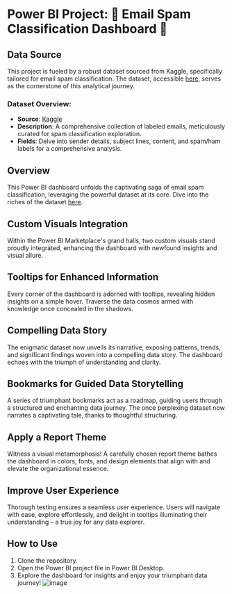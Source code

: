 # Power BI Project: 🚀 Email Spam Classification Dashboard 🚀

## Data Source
This project is fueled by a robust dataset sourced from Kaggle, specifically tailored for email spam classification. The dataset, accessible [here](https://www.kaggle.com/datasets/tapakah68/email-spam-classification), serves as the cornerstone of this analytical journey.

### Dataset Overview:

- **Source**: [Kaggle](https://www.kaggle.com/datasets/tapakah68/email-spam-classification)
- **Description**: A comprehensive collection of labeled emails, meticulously curated for spam classification exploration.
- **Fields**: Delve into sender details, subject lines, content, and spam/ham labels for a comprehensive analysis.

## Overview
This Power BI dashboard unfolds the captivating saga of email spam classification, leveraging the powerful dataset at its core. Dive into the riches of the dataset [here](https://www.kaggle.com/datasets/tapakah68/email-spam-classification).

## Custom Visuals Integration
Within the Power BI Marketplace's grand halls, two custom visuals stand proudly integrated, enhancing the dashboard with newfound insights and visual allure.

## Tooltips for Enhanced Information
Every corner of the dashboard is adorned with tooltips, revealing hidden insights on a simple hover. Traverse the data cosmos armed with knowledge once concealed in the shadows.

## Compelling Data Story
The enigmatic dataset now unveils its narrative, exposing patterns, trends, and significant findings woven into a compelling data story. The dashboard echoes with the triumph of understanding and clarity.

## Bookmarks for Guided Data Storytelling
A series of triumphant bookmarks act as a roadmap, guiding users through a structured and enchanting data journey. The once perplexing dataset now narrates a captivating tale, thanks to thoughtful structuring.

## Apply a Report Theme
Witness a visual metamorphosis! A carefully chosen report theme bathes the dashboard in colors, fonts, and design elements that align with and elevate the organizational essence.

## Improve User Experience
Thorough testing ensures a seamless user experience. Users will navigate with ease, explore effortlessly, and delight in tooltips illuminating their understanding – a true joy for any data explorer.

## How to Use
1) Clone the repository.
2) Open the Power BI project file in Power BI Desktop.
3) Explore the dashboard for insights and enjoy your triumphant data journey!
![image](https://github.com/aishanawaz6/PowerBI-Spam-Dashboard/assets/139951291/800465db-882a-4e51-9e22-a193b98002af)
